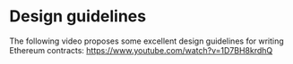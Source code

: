 # Design guidelines

The following video proposes some excellent design guidelines for writing Ethereum contracts:
https://www.youtube.com/watch?v=1D7BH8krdhQ